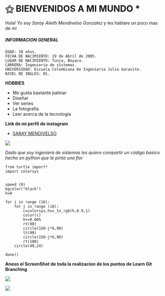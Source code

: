 # ⚝ BIENVENIDOS A MI MUNDO * 

Hola! 
Yo soy _Saray Alieth Mendivelso Gonzalez_ y les hablare un poco mas de mí

##### INFORMACION GENERAL

    EDAD: 18 años.
    FECHA DE NACIMIENTO: 19 de Abril de 2005.
    LUGAR DE NACIMIENTO: Tunja, Boyaca.
    CARRERA: Ingenieria de sistemas.
    UNIVERSIDAD: Escuela Colombiana De Ingenieria Julio Garavito.
    NIVEL DE INGLES: B1.
    
**HOBBIES**
- Me gusta bastante patinar
- Diseñar
- Ver series
- La fotografia
- Leer acerca de la tecnología



**Link de mi perfil de instagram**
-  [SARAY MENDIVELSO](https://www.instagram.com/gonsaray/)

![](https://scontent.xx.fbcdn.net/v/t1.15752-9/422874816_2487777661393545_7847348292018302505_n.png?stp=dst-png_p403x403&_nc_cat=107&ccb=1-7&_nc_sid=510075&_nc_ohc=RXW4T_1haRUAX9C6tPW&_nc_ad=z-m&_nc_cid=0&_nc_ht=scontent.xx&oh=03_AdTL8vvr9bgETkYIonF7zptUwl_bxRIprBKetpjY75TQYA&oe=65E55989)

_Dado que soy ingeniera de sistemas les quiero compartir un código basico hecho en python que te pinta una flor_

```
from turtle import*
import colorsys


speed (0)
bgcolor("black")
h=0

for i in range (16):
    for j in range (18):
        c=colorsys.hsv_to_rgb(h,0.9,1)
        color(c)
        h+=0.005
        rt(90)
        circle(150-j*6,90)
        lt(90)
        circle(150-j*6,90)
        rt(180)
    circle(40,24)

done()
```



**Anexo el ScreenShot de toda la realizacion de los puntos de Learn Git Branching**




![](https://scontent.xx.fbcdn.net/v/t1.15752-9/422023512_2061169184283037_2193399830197616130_n.png?stp=dst-png_p403x403&_nc_cat=106&ccb=1-7&_nc_sid=510075&_nc_ohc=ZblyWEOYWA4AX_FbSps&_nc_ad=z-m&_nc_cid=0&_nc_ht=scontent.xx&oh=03_AdQvppzF2cBybWEbRWtaE8DkCCnxeA-s1325r9HmqOzwAQ&oe=65E56A4C)

![](https://scontent.xx.fbcdn.net/v/t1.15752-9/420376291_849949526806546_3144802081945603965_n.png?stp=dst-png_p403x403&_nc_cat=103&ccb=1-7&_nc_sid=510075&_nc_ohc=MIINFjYXHPQAX9rHGyh&_nc_ad=z-m&_nc_cid=0&_nc_ht=scontent.xx&oh=03_AdTzmcMOixicapCdlUeHoKCTM4sNDwcJOm7HAlKfBBzTyg&oe=65E58745)

